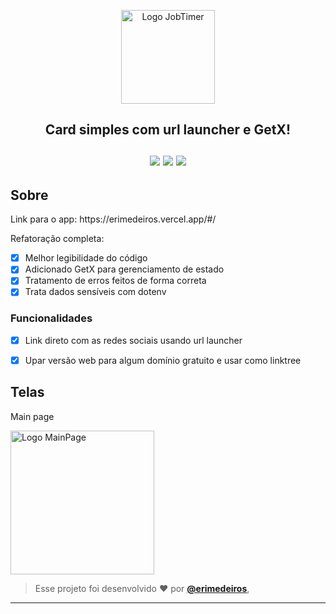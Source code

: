 <p align="center">
      <img src="https://user-images.githubusercontent.com/73318684/178038062-99ed7040-b34a-4015-85a5-7a7b56a08940.png" width="150" alt="Logo JobTimer"/>

<h2 align="center"> Card simples com url launcher e GetX! </br></br> 

<img src="https://img.shields.io/badge/dart-C.svg?style=for-the-badge&logo=dart&color=152030">
<img src="https://img.shields.io/badge/flutter-C.svg?style=for-the-badge&logo=flutter&color=0468D7"> 
<img src="https://img.shields.io/badge/Visual%20Studio%20Code-%23323330.svg?style=for-the-badge&logo=visual-studio-code&logoColor=FFFFFF&color=2F74C0">   </h2>

<h2> Sobre </h2>
<p >
Link para o app: https://erimedeiros.vercel.app/#/  

  Refatoração completa:  
  
- [x] Melhor legibilidade do código 
- [x] Adicionado GetX para gerenciamento de estado
- [x] Tratamento de erros feitos de forma correta
- [x] Trata dados sensíveis com dotenv
  
</p>  

### Funcionalidades

- [x] Link direto com as redes sociais usando url launcher
- [x] Upar versão web para algum domínio gratuito e usar como linktree


<h2> Telas </h2>  
<p> Main page </p> 
<img src="https://user-images.githubusercontent.com/73318684/178166582-9f6b99e9-e068-4e36-91b7-c46c1b774452.png" width="230" alt="Logo MainPage"/>   

   
   >Esse projeto foi desenvolvido ❤️ por **[@erimedeiros](https://www.linkedin.com/in/erimedeiros/)**,<br> 

   ---
  
